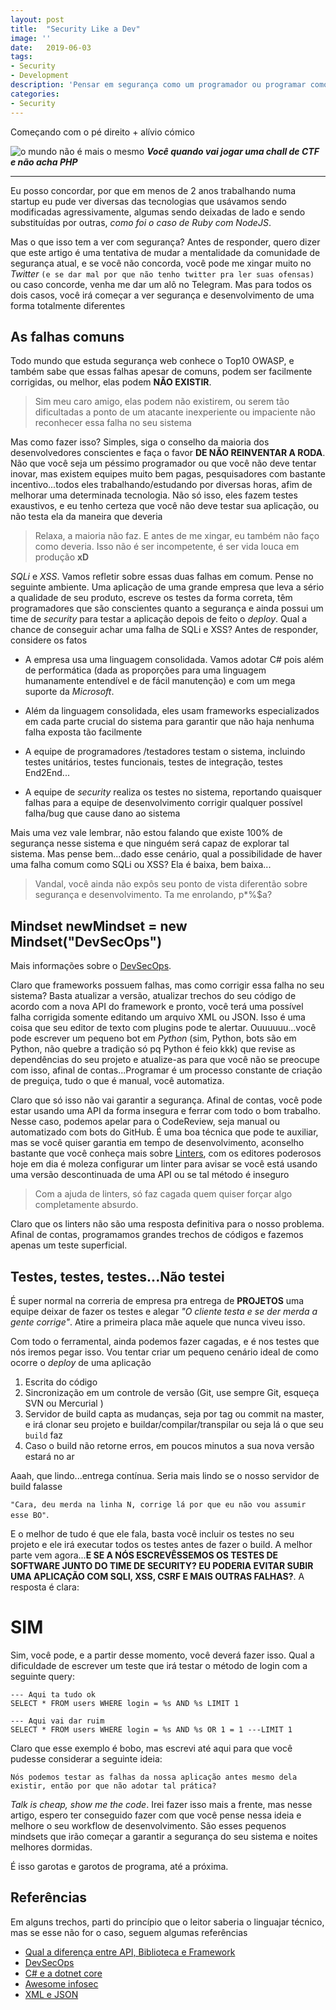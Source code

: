 ```yaml
---
layout: post
title:  "Security Like a Dev"
image: ''
date:   2019-06-03
tags:
- Security
- Development
description: 'Pensar em segurança como um programador ou programar como um pentester?'
categories:
- Security
---
```


Começando com o pé direito + alívio cómico

![o mundo não é mais o mesmo](https://2.bp.blogspot.com/-D8B7BIra_tY/WcbUhaWlinI/AAAAAAAAA5Q/Dj0LPvqDCu8AttI99XRUBOLD8j3I9oKIwCLcBGAs/s1600/logan.JPG)
***Você quando vai jogar uma chall de CTF e não acha PHP***

---

Eu posso concordar, por que em menos de 2 anos trabalhando numa startup eu pude ver diversas das tecnologias
que usávamos sendo modificadas agressivamente, algumas sendo deixadas de lado e sendo substituídas por outras, *como foi o caso de Ruby com NodeJS*.

Mas o que isso tem a ver com segurança? Antes de responder, quero dizer que este artigo é uma tentativa de mudar a mentalidade da comunidade de segurança atual, e se você não concorda, você pode me xingar muito no *Twitter* `(e se dar mal por que não tenho twitter pra ler suas ofensas)` ou caso concorde, venha me dar um alô no Telegram. Mas para todos os dois casos, você irá começar a ver segurança e desenvolvimento de uma forma totalmente diferentes

## As falhas comuns

Todo mundo que estuda segurança web conhece o Top10 OWASP, e também sabe que essas falhas apesar de comuns, podem ser facilmente corrigidas, ou melhor, elas podem **NÃO EXISTIR**.

> Sim meu caro amigo, elas podem não existirem, ou serem tão dificultadas a ponto de um atacante inexperiente ou impaciente não reconhecer essa falha no seu sistema


Mas como fazer isso? Simples, siga o conselho da maioria dos desenvolvedores conscientes e faça o favor **DE NÃO REINVENTAR A RODA**. Não que você seja um péssimo programador ou que você não deve tentar inovar, mas existem equipes muito bem pagas, pesquisadores com bastante incentivo...todos eles trabalhando/estudando por diversas horas, afim de melhorar uma determinada tecnologia. Não só isso, eles fazem testes exaustivos, e eu tenho certeza que você não deve testar sua aplicação, ou não testa ela da maneira que deveria

> Relaxa, a maioria não faz. E antes de me xingar, eu também não faço como deveria. Isso não é ser incompetente, é ser vida louca em produção **xD**

*SQLi* e *XSS*. Vamos refletir sobre essas duas falhas em comum. Pense no seguinte ambiente. Uma aplicação de uma grande empresa que leva a sério a qualidade de seu produto, escreve os testes da forma correta, têm programadores que são conscientes quanto a segurança e ainda possui um time de *security* para testar a aplicação depois de feito o *deploy*. Qual a chance de conseguir achar uma falha de SQLi e XSS? Antes de responder, considere os fatos

- A empresa usa uma linguagem consolidada. Vamos adotar C# pois além de performática (dada as proporções para uma linguagem humanamente entendível e de fácil manutenção) e com um mega suporte da *Microsoft*.

- Além da linguagem consolidada, eles usam frameworks especializados em cada parte crucial do sistema para garantir que não haja nenhuma falha exposta tão facilmente

- A equipe de programadores /testadores testam o sistema, incluindo testes unitários, testes funcionais, testes de integração, testes End2End...

- A equipe de *security* realiza os testes no sistema, reportando quaisquer falhas para a equipe de desenvolvimento corrigir qualquer possível falha/bug que cause dano ao sistema

Mais uma vez vale lembrar, não estou falando que existe 100% de segurança nesse sistema e que ninguém será capaz de explorar tal sistema. Mas pense bem...dado esse cenário, qual a possibilidade de haver uma falha comum como SQLi ou XSS? Ela é baixa, bem baixa...

> Vandal, você ainda não expôs seu ponto de vista diferentão sobre segurança e desenvolvimento. Ta me enrolando, p*%$a?

## Mindset newMindset = new Mindset("DevSecOps")

Mais informações sobre o [DevSecOps](https://www.redhat.com/en/topics/devops/what-is-devsecops).

Claro que frameworks possuem falhas, mas como corrigir essa falha no seu sistema? Basta atualizar a versão, atualizar trechos do seu código de acordo com a nova API do framework e pronto, você terá uma possível falha corrigida somente editando um arquivo XML ou JSON. Isso é uma coisa que seu editor de texto com plugins pode te alertar. Ouuuuuu...você pode escrever um pequeno bot em *Python* (sim, Python, bots são em Python, não quebre a tradição só pq Python é feio kkk) que revise as dependências do seu projeto e atualize-as para que você não se preocupe com isso, afinal de contas...Programar é um processo constante de criação de preguiça, tudo o que é manual, você automatiza.

Claro que só isso não vai garantir a segurança. Afinal de contas, você pode estar usando uma API da forma insegura e ferrar com todo o bom trabalho. Nesse caso, podemos apelar para o CodeReview, seja manual ou automatizado com bots do GitHub. É uma boa técnica que pode te auxiliar, mas se você quiser garantia em tempo de desenvolvimento, aconselho bastante que você conheça mais sobre [Linters](https://en.wikipedia.org/wiki/Lint_(software)), com os editores poderosos hoje em dia é moleza configurar um linter para avisar se você está usando uma versão descontinuada de uma API ou se tal método é inseguro

> Com a ajuda de linters, só faz cagada quem quiser forçar algo completamente absurdo.

Claro que os linters não são uma resposta definitiva para o nosso problema. Afinal de contas, programamos grandes trechos de códigos e fazemos apenas um teste superficial.

## Testes, testes, testes...Não testei

É super normal na correria de empresa pra entrega de **PROJETOS** uma equipe deixar de fazer os testes e alegar *"O cliente testa e se der merda a gente corrige"*. Atire a primeira placa mãe aquele que nunca viveu isso.

Com todo o ferramental, ainda podemos fazer cagadas, e é nos testes que nós iremos pegar isso. Vou tentar criar um pequeno cenário ideal de como ocorre o *deploy* de uma aplicação

1. Escrita do código
2. Sincronização em um controle de versão (Git, use sempre Git, esqueça SVN ou Mercurial )
3. Servidor de build capta as mudanças, seja por tag ou commit na master, e irá clonar seu projeto e buildar/compilar/transpilar ou seja lá o que seu `build` faz
4. Caso o build não retorne erros, em poucos minutos a sua nova versão estará no ar

Aaah, que lindo...entrega contínua. Seria mais lindo se o nosso servidor de build falasse 

`"Cara, deu merda na linha N, corrige lá por que eu não vou assumir esse BO"`.

E o melhor de tudo é que ele fala, basta você incluir os testes no seu projeto e ele irá executar todos os testes antes de fazer o build. A melhor parte vem agora...**E SE A NÓS ESCREVÊSSEMOS OS TESTES DE SOFTWARE JUNTO DO TIME DE SECURITY? EU PODERIA EVITAR SUBIR UMA APLICAÇÃO COM SQLI, XSS, CSRF E MAIS OUTRAS FALHAS?**. A resposta é clara:

# SIM

Sim, você pode, e a partir desse momento, você deverá fazer isso. Qual a dificuldade de escrever um teste que irá testar o método de login com a seguinte query:

```
--- Aqui ta tudo ok
SELECT * FROM users WHERE login = %s AND %s LIMIT 1

--- Aqui vai dar ruim
SELECT * FROM users WHERE login = %s AND %s OR 1 = 1 ---LIMIT 1
```

Claro que esse exemplo é bobo, mas escrevi até aqui para que você pudesse considerar a seguinte ideia:

`Nós podemos testar as falhas da nossa aplicação antes mesmo dela existir, então por que não adotar tal prática?`

*Talk is cheap, show me the code*. Irei fazer isso mais a frente, mas nesse artigo, espero ter conseguido fazer com que você pense nessa ideia e melhore o seu workflow de desenvolvimento. São esses pequenos mindsets que irão começar a garantir a segurança do seu sistema e noites melhores dormidas.

É isso garotas e garotos de programa, até a próxima.

## Referências

Em alguns trechos, parti do princípio que o leitor saberia o linguajar técnico, mas se esse não for o caso, seguem algumas referências

- [Qual a diferença entre API, Biblioteca e Framework](https://pt.stackoverflow.com/questions/17501/qual-%C3%A9-a-diferen%C3%A7a-de-api-biblioteca-e-framework)
- [DevSecOps](https://www.redhat.com/en/topics/devops/what-is-devsecops)
- [C# e a dotnet core](https://docs.microsoft.com/en-us/dotnet/core/get-started)
- [Awesome infosec](https://github.com/onlurking/awesome-infosec)
- [XML e JSON](https://www.w3schools.com/js/js_json_xml.asp)